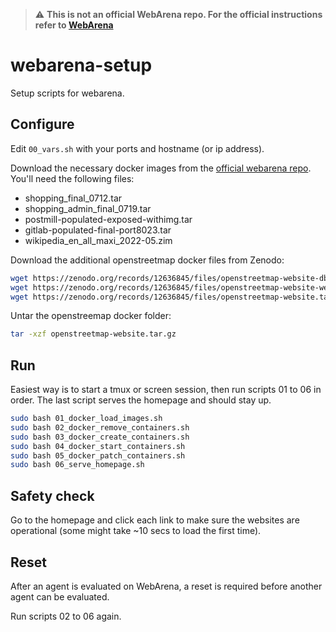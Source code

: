> :warning: **This is not an official WebArena repo. For the official instructions refer to [WebArena](https://github.com/web-arena-x/webarena/tree/main/environment_docker)**

# webarena-setup

Setup scripts for webarena.

## Configure

Edit `00_vars.sh` with your ports and hostname (or ip address).

Download the necessary docker images from the [official webarena repo](https://github.com/web-arena-x/webarena/tree/main/environment_docker). You'll need the following files:
- shopping_final_0712.tar
- shopping_admin_final_0719.tar
- postmill-populated-exposed-withimg.tar
- gitlab-populated-final-port8023.tar
- wikipedia_en_all_maxi_2022-05.zim

Download the additional openstreetmap docker files from Zenodo:
```sh
wget https://zenodo.org/records/12636845/files/openstreetmap-website-db.tar.gz
wget https://zenodo.org/records/12636845/files/openstreetmap-website-web.tar.gz
wget https://zenodo.org/records/12636845/files/openstreetmap-website.tar.gz
```

Untar the openstreemap docker folder:
```sh
tar -xzf openstreetmap-website.tar.gz
```

## Run

Easiest way is to start a tmux or screen session, then run scripts 01 to 06 in order. The last script serves the homepage and should stay up.
```bash
sudo bash 01_docker_load_images.sh
sudo bash 02_docker_remove_containers.sh
sudo bash 03_docker_create_containers.sh
sudo bash 04_docker_start_containers.sh
sudo bash 05_docker_patch_containers.sh
sudo bash 06_serve_homepage.sh
```

## Safety check

Go to the homepage and click each link to make sure the websites are operational (some might take ~10 secs to load the first time).

## Reset

After an agent is evaluated on WebArena, a reset is required before another agent can be evaluated.

Run scripts 02 to 06 again.
